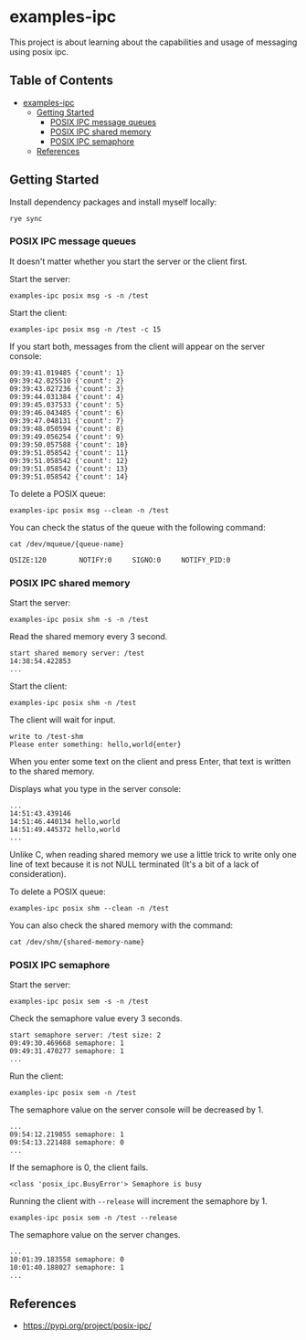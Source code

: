 # examples-ipc

This project is about learning about the capabilities and usage of messaging using posix ipc.

## Table of Contents <!-- omit in toc -->

- [examples-ipc](#examples-ipc)
  - [Getting Started](#getting-started)
    - [POSIX IPC message queues](#posix-ipc-message-queues)
    - [POSIX IPC shared memory](#posix-ipc-shared-memory)
    - [POSIX IPC semaphore](#posix-ipc-semaphore)
  - [References](#references)

## Getting Started  

Install dependency packages and install myself locally:

```shell
rye sync
```

### POSIX IPC message queues

It doesn't matter whether you start the server or the client first.

Start the server:

```shell
examples-ipc posix msg -s -n /test
```

Start the client:

```shell
examples-ipc posix msg -n /test -c 15
```

If you start both, messages from the client will appear on the server console:

```console
09:39:41.019485 {'count': 1}
09:39:42.025510 {'count': 2}
09:39:43.027236 {'count': 3}
09:39:44.031384 {'count': 4}
09:39:45.037533 {'count': 5}
09:39:46.043485 {'count': 6}
09:39:47.048131 {'count': 7}
09:39:48.050594 {'count': 8}
09:39:49.056254 {'count': 9}
09:39:50.057588 {'count': 10}
09:39:51.058542 {'count': 11}
09:39:51.058542 {'count': 12}
09:39:51.058542 {'count': 13}
09:39:51.058542 {'count': 14}
```

To delete a POSIX queue:

```shell
examples-ipc posix msg --clean -n /test
```

You can check the status of the queue with the following command:

```shell
cat /dev/mqueue/{queue-name}
```

<!-- /* spell-checker:disable */ -->
```console
QSIZE:120        NOTIFY:0     SIGNO:0     NOTIFY_PID:0     
```
<!-- /* spell-checker:enable */ -->

### POSIX IPC shared memory

Start the server:

```shell
examples-ipc posix shm -s -n /test
```

Read the shared memory every 3 second.

```console
start shared memory server: /test
14:38:54.422853 
...
```

Start the client:

```shell
examples-ipc posix shm -n /test
```

The client will wait for input.

```console
write to /test-shm
Please enter something: hello,world{enter}
```

When you enter some text on the client and press Enter, that text is written to the shared memory.

Displays what you type in the server console:

```console
...
14:51:43.439146
14:51:46.440134 hello,world
14:51:49.445372 hello,world
...
```

Unlike C, when reading shared memory we use a little trick to write only one line of text because it is not NULL terminated (It's a bit of a lack of consideration).

To delete a POSIX queue:

```shell
examples-ipc posix shm --clean -n /test
```

You can also check the shared memory with the command:

```shell
cat /dev/shm/{shared-memory-name}
```

### POSIX IPC semaphore

Start the server:

```shell
examples-ipc posix sem -s -n /test
```

Check the semaphore value every 3 seconds.

```console
start semaphore server: /test size: 2
09:49:30.469668 semaphore: 1
09:49:31.470277 semaphore: 1
...
```

Run the client:

```shell
examples-ipc posix sem -n /test
```

The semaphore value on the server console will be decreased by 1.

```console
...
09:54:12.219855 semaphore: 1
09:54:13.221488 semaphore: 0
...
```

If the semaphore is 0, the client fails.

```console
<class 'posix_ipc.BusyError'> Semaphore is busy
```

Running the client with `--release` will increment the semaphore by 1.

```shell
examples-ipc posix sem -n /test --release
```

The semaphore value on the server changes.

```console
...
10:01:39.183558 semaphore: 0
10:01:40.188027 semaphore: 1
...
```

## References

- <https://pypi.org/project/posix-ipc/>
